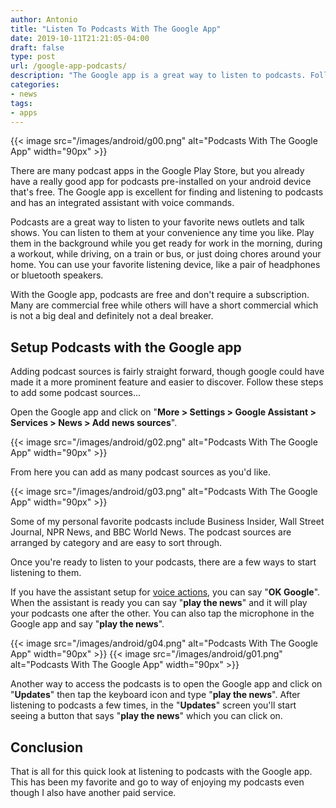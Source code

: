 ```yaml
---
author: Antonio
title: "Listen To Podcasts With The Google App"
date: 2019-10-11T21:21:05-04:00
draft: false
type: post
url: /google-app-podcasts/
description: "The Google app is a great way to listen to podcasts. Follow this walk through to learn how to use the Google app to find and listen to your favorite podcasts for free."
categories:
- news
tags:
- apps
---
```


{{< image src="/images/android/g00.png" alt="Podcasts With The Google App" width="90px" >}}

There are many podcast apps in the Google Play Store, but you already have a really good app for podcasts pre-installed on your android device that's free. The Google app is excellent for finding and listening to podcasts and has an integrated assistant with voice commands.

<!--more-->

Podcasts are a great way to listen to your favorite news outlets and talk shows. You can listen to them at your convenience any time you like. Play them in the background while you get ready for work in the morning, during a workout, while driving, on a train or bus, or just doing chores around your home. You can use your favorite listening device, like a pair of headphones or bluetooth speakers.

With the Google app, podcasts are free and don't require a subscription. Many are commercial free while others will have a short commercial which is not a big deal and definitely not a deal breaker.

## **Setup Podcasts with the Google app**

Adding podcast sources is fairly straight forward, though google could have made it a more prominent feature and easier to discover. Follow these steps to add some podcast sources...

Open the Google app and click on "**More > Settings > Google Assistant > Services > News > Add news sources**".

{{< image src="/images/android/g02.png" alt="Podcasts With The Google App" width="90px" >}}

From here you can add as many podcast sources as you'd like.

{{< image src="/images/android/g03.png" alt="Podcasts With The Google App" width="90px" >}}

Some of my personal favorite podcasts include Business Insider, Wall Street Journal, NPR News, and BBC World News. The podcast sources are arranged by category and are easy to sort through.

Once you're ready to listen to your podcasts, there are a few ways to start listening to them.

If you have the assistant setup for <a href="https://support.google.com/websearch/answer/2940021?co=GENIE.Platform%3DAndroid&hl=en" target="_blank">voice actions</a>, you can say "**OK Google**". When the assistant is ready you can say "**play the news**" and it will play your podcasts one after the other. You can also tap the microphone in the Google app and say "**play the news**".

{{< image src="/images/android/g04.png" alt="Podcasts With The Google App" width="90px" >}} {{< image src="/images/android/g01.png" alt="Podcasts With The Google App" width="90px" >}}

Another way to access the podcasts is to open the Google app and click on "**Updates**" then tap the keyboard icon and type "**play the news**". After listening to podcasts a few times, in the "**Updates**" screen you'll start seeing a button that says "**play the news**" which you can click on.

## **Conclusion**

That is all for this quick look at listening to podcasts with the Google app. This has been my favorite and go to way of enjoying my podcasts even though I also have another paid service.
